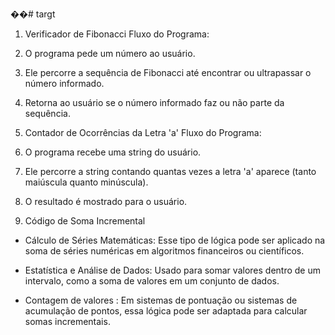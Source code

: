 ��#   t a r g t 
 

1. Verificador de Fibonacci Fluxo do Programa:
1.	O programa pede um número ao usuário.
2.	Ele percorre a sequência de Fibonacci até encontrar ou ultrapassar o número informado.
3.	Retorna ao usuário se o número informado faz ou não parte da sequência.

2. Contador de Ocorrências da Letra 'a' Fluxo do Programa:
1.	O programa recebe uma string do usuário.
2.	Ele percorre a string contando quantas vezes a letra 'a' aparece (tanto maiúscula quanto minúscula).
3.	O resultado é mostrado para o usuário.
3. Código de Soma Incremental  
- Cálculo de Séries Matemáticas: Esse tipo de lógica pode ser aplicado na soma de séries numéricas em algoritmos financeiros ou científicos.
- Estatística e Análise de Dados: Usado para somar valores dentro de um intervalo, como a soma de valores em um conjunto de dados.

 - Contagem de valores : Em sistemas de pontuação ou sistemas de acumulação de pontos, essa lógica pode ser adaptada para calcular somas incrementais.


 
